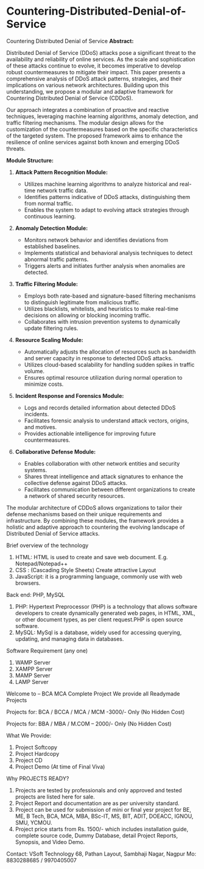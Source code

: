 # Countering-Distributed-Denial-of-Service
Countering Distributed Denial of Service
**Abstract:**

Distributed Denial of Service (DDoS) attacks pose a significant threat to the availability and reliability of online services. As the scale and sophistication of these attacks continue to evolve, it becomes imperative to develop robust countermeasures to mitigate their impact. This paper presents a comprehensive analysis of DDoS attack patterns, strategies, and their implications on various network architectures. Building upon this understanding, we propose a modular and adaptive framework for Countering Distributed Denial of Service (CDDoS).

Our approach integrates a combination of proactive and reactive techniques, leveraging machine learning algorithms, anomaly detection, and traffic filtering mechanisms. The modular design allows for the customization of the countermeasures based on the specific characteristics of the targeted system. The proposed framework aims to enhance the resilience of online services against both known and emerging DDoS threats.

**Module Structure:**

1. **Attack Pattern Recognition Module:**
   - Utilizes machine learning algorithms to analyze historical and real-time network traffic data.
   - Identifies patterns indicative of DDoS attacks, distinguishing them from normal traffic.
   - Enables the system to adapt to evolving attack strategies through continuous learning.

2. **Anomaly Detection Module:**
   - Monitors network behavior and identifies deviations from established baselines.
   - Implements statistical and behavioral analysis techniques to detect abnormal traffic patterns.
   - Triggers alerts and initiates further analysis when anomalies are detected.

3. **Traffic Filtering Module:**
   - Employs both rate-based and signature-based filtering mechanisms to distinguish legitimate from malicious traffic.
   - Utilizes blacklists, whitelists, and heuristics to make real-time decisions on allowing or blocking incoming traffic.
   - Collaborates with intrusion prevention systems to dynamically update filtering rules.

4. **Resource Scaling Module:**
   - Automatically adjusts the allocation of resources such as bandwidth and server capacity in response to detected DDoS attacks.
   - Utilizes cloud-based scalability for handling sudden spikes in traffic volume.
   - Ensures optimal resource utilization during normal operation to minimize costs.

5. **Incident Response and Forensics Module:**
   - Logs and records detailed information about detected DDoS incidents.
   - Facilitates forensic analysis to understand attack vectors, origins, and motives.
   - Provides actionable intelligence for improving future countermeasures.

6. **Collaborative Defense Module:**
   - Enables collaboration with other network entities and security systems.
   - Shares threat intelligence and attack signatures to enhance the collective defense against DDoS attacks.
   - Facilitates communication between different organizations to create a network of shared security resources.

The modular architecture of CDDoS allows organizations to tailor their defense mechanisms based on their unique requirements and infrastructure. By combining these modules, the framework provides a holistic and adaptive approach to countering the evolving landscape of Distributed Denial of Service attacks.

Brief overview of the technology
1.	HTML: HTML is used to create and save web document. E.g. Notepad/Notepad++
2.	CSS : (Cascading Style Sheets) Create attractive Layout
3.	JavaScript: it is a programming language, commonly use with web browsers.

Back end: PHP, MySQL
1.	PHP: Hypertext Preprocessor (PHP) is a technology that allows software developers to create dynamically generated web pages, in HTML, XML, or other document types, as per client request.PHP is open source software.
2.	MySQL: MySql is a database, widely used for accessing querying, updating, and managing data in databases.

Software Requirement (any one)
1.	WAMP Server
2.	XAMPP Server
3.	MAMP Server
4.	LAMP Server

Welcome to – BCA MCA Complete Project
We provide all Readymade Projects 

Projects for: BCA / BCCA / MCA / MCM -3000/- Only (No Hidden Cost) 

Projects for: BBA / MBA / M.COM – 2000/- Only (No Hidden Cost) 

What We Provide: 
1. Project Softcopy 
2. Project Hardcopy 
3. Project CD 
4. Project Demo (At time of Final Viva) 

Why PROJECTS READY? 
1. Projects are tested by professionals and only approved and tested projects are listed here for sale. 
2. Project Report and documentation are as per university standard. 
3. Project can be used for submission of mini or final yesr project for BE, ME, B Tech, BCA, MCA, MBA, BSc-IT, MS, BIT, ADIT, DOEACC, IGNOU, SMU, YCMOU. 
4. Project price starts from Rs. 1500/- which includes installation guide, complete source code, Dummy Database, detail Project Reports, Synopsis, and Video Demo. 

Contact: 
VSoft Technology 
68, Pathan Layout, Sambhaji Nagar, Nagpur 
Mo: 8830288685 / 9970405007
